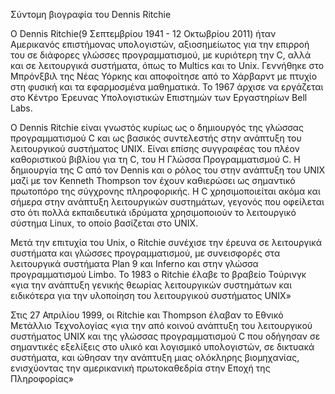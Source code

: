 Σύντομη βιογραφία του Dennis Ritchie

   Ο Dennis Ritchie(9 Σεπτεμβρίου 1941 - 12 Οκτωβρίου 2011) ήταν Αμερικανός επιστήμονας υπολογιστών, αξιοσημείωτος για την επιρροή του σε διάφορες γλώσσες προγραμματισμού, με κυριότερη την C, αλλά και σε λειτουργικά συστήματα, όπως το Multics και το Unix. Γεννήθηκε στο Μπρόνξβιλ της Νέας Υόρκης και αποφοίτησε από το Χάρβαρντ με πτυχίο στη φυσική και τα εφαρμοσμένα μαθηματικά. Το 1967 άρχισε να εργάζεται στο Κέντρο Έρευνας Υπολογιστικών Επιστημών των Εργαστηρίων Bell Labs.
  
   Ο Dennis Ritchie είναι γνωστός κυρίως ως ο δημιουργός της γλώσσας προγραμματισμού C και ως βασικός συντελεστής στην ανάπτυξη του λειτουργικού συστήματος UNIX. Είναι επίσης συγγραφέας του πλέον καθοριστικού βιβλίου για τη C, του Η Γλώσσα Προγραμματισμού C.
Η δημιουργία της C από τον Dennis και ο ρόλος του στην ανάπτυξη του UNIX μαζί με τον Kenneth Thompson τον έχουν καθιερώσει ως σημαντικό πρωτοπόρο της σύγχρονης πληροφορικής. Η C χρησιμοποιείται ακόμα και σήμερα στην ανάπτυξη λειτουργικών συστημάτων, γεγονός που οφείλεται στο ότι πολλά εκπαιδευτικά ιδρύματα χρησιμοποιούν το λειτουργικό σύστημα Linux, το οποίο βασίζεται στο UNIX.

   Μετά την επιτυχία του Unix, ο Ritchie συνέχισε την έρευνα σε λειτουργικά συστήματα και γλώσσες προγραμματισμού, με συνεισφορές στα λειτουργικά συστήματα Plan 9 και Inferno και στην γλώσσα προγραμματισμού Limbo.
Το 1983 ο Ritchie έλαβε το βραβείο Τούρινγκ «για την ανάπτυξη γενικής θεωρίας λειτουργικών συστημάτων και ειδικότερα για την υλοποίηση του λειτουργικού συστήματος UNIX»

   Στις 27 Απριλίου 1999, οι Ritchie και Thompson έλαβαν το Εθνικό Μετάλλιο Τεχνολογίας «για την από κοινού ανάπτυξη του λειτουργικού συστήματος UNIX και της γλώσσας προγραμματισμού C που οδήγησαν σε σημαντικές εξελίξεις στο υλικό και λογισμικό υπολογιστών, σε δικτυακά συστήματα, και ώθησαν την ανάπτυξη μιας ολόκληρης βιομηχανίας, ενισχύοντας την αμερικανική πρωτοκαθεδρία στην Εποχή της Πληροφορίας»
